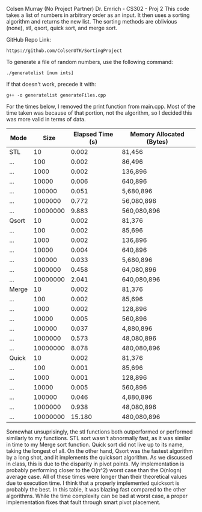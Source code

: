 Colsen Murray (No Project Partner)
Dr. Emrich - CS302 - Proj 2
This code takes a list of numbers in arbitrary order as an input. It then 
uses a sorting algorithm and returns the new list. The sorting methods are 
oblivious (none), stl, qsort, quick sort, and merge sort.

GitHub Repo Link:

    https://github.com/ColsenUTK/SortingProject

To generate a file of random numbers, use the following command:
    
    ./generatelist [num ints]

If that doesn't work, precede it with:
    
    g++ -o generatelist generateFiles.cpp


For the times below, I removed the print function from main.cpp. Most of the time taken was 
because of that portion, not the algorithm, so I decided this was more valid in terms of data.

| Mode    |  Size    | Elapsed Time (s)  | Memory Allocated (Bytes) |
|---------|----------|-------------------|--------------------------|
| STL     | 10       | 0.002             | 81,456                   |
| ...     | 100      | 0.002             | 86,496                   |
| ...     | 1000     | 0.002             | 136,896                  |
| ...     | 10000    | 0.006             | 640,896                  |
| ...     | 100000   | 0.051             | 5,680,896                |
| ...     | 1000000  | 0.772             | 56,080,896               |
| ...     | 10000000 | 9.883             | 560,080,896              |
| Qsort   | 10       | 0.002             | 81,376                   |
| ...     | 100      | 0.002             | 85,696                   |
| ...     | 1000     | 0.002             | 136,896                  |
| ...     | 10000    | 0.004             | 640,896                  |
| ...     | 100000   | 0.033             | 5,680,896                |
| ...     | 1000000  | 0.458             | 64,080,896               |
| ...     | 10000000 | 2.041             | 640,080,896              |
| Merge   | 10       | 0.002             | 81,376                   |
| ...     | 100      | 0.002             | 85,696                   |
| ...     | 1000     | 0.002             | 128,896                  |
| ...     | 10000    | 0.005             | 560,896                  |
| ...     | 100000   | 0.037             | 4,880,896                |
| ...     | 1000000  | 0.573             | 48,080,896               |
| ...     | 10000000 | 8.078             | 480,080,896              |
| Quick   | 10       | 0.002             | 81,376                   |
| ...     | 100      | 0.001             | 85,696                   |
| ...     | 1000     | 0.001             | 128,896                  |
| ...     | 10000    | 0.005             | 560,896                  |
| ...     | 100000   | 0.046             | 4,880,896                |
| ...     | 1000000  | 0.938             | 48,080,896               |
| ...     | 10000000 | 15.180            | 480,080,896              |

Somewhat unsuprisingly, the stl functions both outperformed or performed similarly to my functions. STL sort wasn't abnormally fast, as it was similar in time to my Merge sort function. Quick sort did not live up to its name, taking the longest of all. On the other hand, Qsort was the fastest algorithm by a long shot, and it implements the quicksort algorithm. As we discussed in class, this is due to the disparity in pivot points. My implementation is probably performing closer to the O(n^2) worst case than the O(nlogn) average case. All of these times were longer than their theoretical values due to execution time. I think that a properly implemented quicksort is probably the best. In this table, it was blazing fast compared to the other algorithms. While the time complexity can be bad at worst case, a proper implementation fixes that fault through smart pivot placement. 

